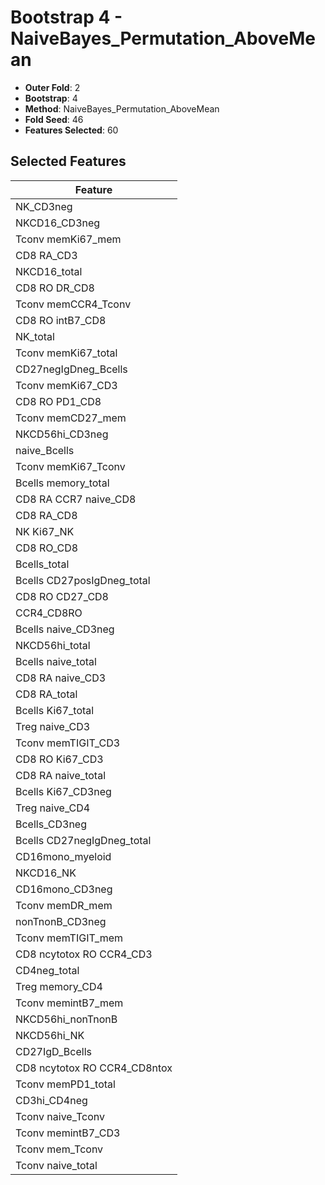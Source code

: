 # Bootstrap 4 - NaiveBayes_Permutation_AboveMean

- **Outer Fold**: 2
- **Bootstrap**: 4
- **Method**: NaiveBayes_Permutation_AboveMean
- **Fold Seed**: 46
- **Features Selected**: 60

## Selected Features

| Feature |
|---------|
| NK_CD3neg |
| NKCD16_CD3neg |
| Tconv memKi67_mem |
| CD8 RA_CD3 |
| NKCD16_total |
| CD8 RO DR_CD8 |
| Tconv memCCR4_Tconv |
| CD8 RO intB7_CD8 |
| NK_total |
| Tconv memKi67_total |
| CD27negIgDneg_Bcells |
| Tconv memKi67_CD3 |
| CD8 RO PD1_CD8 |
| Tconv memCD27_mem |
| NKCD56hi_CD3neg |
| naive_Bcells |
| Tconv memKi67_Tconv |
| Bcells memory_total |
| CD8 RA CCR7 naive_CD8 |
| CD8 RA_CD8 |
| NK Ki67_NK |
| CD8 RO_CD8 |
| Bcells_total |
| Bcells CD27posIgDneg_total |
| CD8 RO CD27_CD8 |
| CCR4_CD8RO |
| Bcells naive_CD3neg |
| NKCD56hi_total |
| Bcells naive_total |
| CD8 RA naive_CD3 |
| CD8 RA_total |
| Bcells Ki67_total |
| Treg naive_CD3 |
| Tconv memTIGIT_CD3 |
| CD8  RO Ki67_CD3 |
| CD8 RA naive_total |
| Bcells Ki67_CD3neg |
| Treg naive_CD4 |
| Bcells_CD3neg |
| Bcells CD27negIgDneg_total |
| CD16mono_myeloid |
| NKCD16_NK |
| CD16mono_CD3neg |
| Tconv memDR_mem |
| nonTnonB_CD3neg |
| Tconv memTIGIT_mem |
| CD8 ncytotox RO CCR4_CD3 |
| CD4neg_total |
| Treg memory_CD4 |
| Tconv memintB7_mem |
| NKCD56hi_nonTnonB |
| NKCD56hi_NK |
| CD27IgD_Bcells |
| CD8 ncytotox RO CCR4_CD8ntox |
| Tconv memPD1_total |
| CD3hi_CD4neg |
| Tconv naive_Tconv |
| Tconv memintB7_CD3 |
| Tconv mem_Tconv |
| Tconv naive_total |
